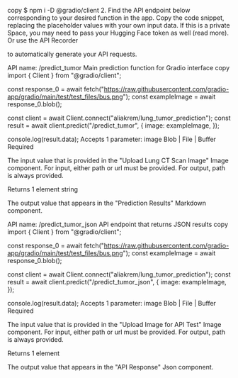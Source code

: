 
copy
$ npm i -D @gradio/client
2. Find the API endpoint below corresponding to your desired function in the app. Copy the code snippet, replacing the placeholder values with your own input data. If this is a private Space, you may need to pass your Hugging Face token as well (read more). Or use the
API Recorder

 to automatically generate your API requests.

API name: /predict_tumor Main prediction function for Gradio interface
copy
import { Client } from "@gradio/client";

const response_0 = await fetch("https://raw.githubusercontent.com/gradio-app/gradio/main/test/test_files/bus.png");
const exampleImage = await response_0.blob();

const client = await Client.connect("aliakrem/lung_tumor_prediction");
const result = await client.predict("/predict_tumor", {
				image: exampleImage,
});

console.log(result.data);
Accepts 1 parameter:
image Blob | File | Buffer Required

The input value that is provided in the "Upload Lung CT Scan Image" Image component. For input, either path or url must be provided. For output, path is always provided.

Returns 1 element
string

The output value that appears in the "Prediction Results" Markdown component.

API name: /predict_tumor_json API endpoint that returns JSON results
copy
import { Client } from "@gradio/client";

const response_0 = await fetch("https://raw.githubusercontent.com/gradio-app/gradio/main/test/test_files/bus.png");
const exampleImage = await response_0.blob();

const client = await Client.connect("aliakrem/lung_tumor_prediction");
const result = await client.predict("/predict_tumor_json", {
				image: exampleImage,
});

console.log(result.data);
Accepts 1 parameter:
image Blob | File | Buffer Required

The input value that is provided in the "Upload Image for API Test" Image component. For input, either path or url must be provided. For output, path is always provided.

Returns 1 element

The output value that appears in the "API Response" Json component.
